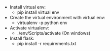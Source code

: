 - Install virtual env:
    * pip install virtual env
- Create the virtual environment with virtual env:
    * virtualenv -p python env
- Activate virtualenv:
    * ./env/Scripts/activate (On windows)
- Install flask:
    * pip install -r requirements.txt

